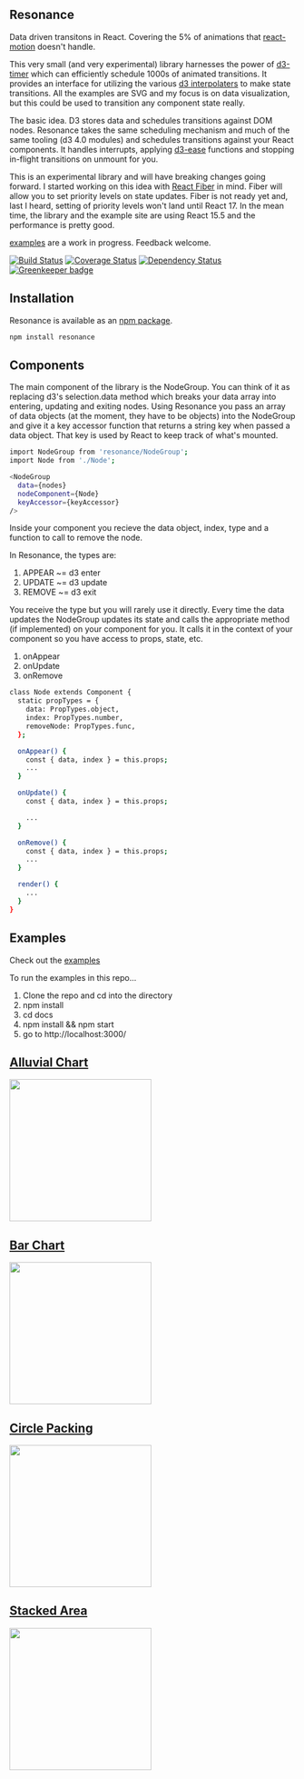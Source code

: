 ## Resonance

Data driven transitons in React. Covering the 5% of animations that [react-motion](https://github.com/chenglou/react-motion) doesn't handle.

This very small (and very experimental) library harnesses the power of [d3-timer](https://github.com/d3/d3-timer) which can efficiently schedule 1000s of animated transitions.
It provides an interface for utilizing the various [d3 interpolaters](https://github.com/d3/d3-interpolate) to make state transitions.  All the examples are SVG and my focus is on data visualization, but this could be used to transition any component state really.

The basic idea. D3 stores data and schedules transitions against DOM nodes.  Resonance takes the same scheduling mechanism and much of the same tooling (d3 4.0 modules) and schedules transitions against your React components.
It handles interrupts, applying [d3-ease](https://github.com/d3/d3-timer) functions and stopping in-flight transitions on unmount for you.

This is an experimental library and will have breaking changes going forward.
I started working on this idea with [React Fiber](http://isfiberreadyyet.com/) in mind.  Fiber will allow you to set priority levels on state updates.  Fiber is not ready yet and, last I heard, setting of priority levels won't land until React 17.
In the mean time, the library and the example site are using React 15.5 and the performance is pretty good.

[examples](https://sghall.github.io/resonance/#/examples/states-by-age) are a work in progress.  Feedback welcome. 

[![Build Status](https://travis-ci.org/sghall/resonance.svg?branch=master)](https://travis-ci.org/sghall/resonance)
[![Coverage Status](https://coveralls.io/repos/github/sghall/resonance/badge.svg?branch=master)](https://coveralls.io/github/sghall/resonance?branch=master)
[![Dependency Status](https://www.versioneye.com/user/projects/58cf12fc6893fd004792c7d0/badge.svg?style=flat-square)](https://www.versioneye.com/user/projects/58cf12fc6893fd004792c7d0)
[![Greenkeeper badge](https://badges.greenkeeper.io/sghall/resonance.svg)](https://greenkeeper.io/)

## Installation


Resonance is available as an [npm package](https://www.npmjs.org/package/resonance).

```sh
npm install resonance
```

## Components

The main component of the library is the NodeGroup.  You can think of it as replacing d3's selection.data method which breaks your data array into entering, updating and exiting nodes.
Using Resonance you pass an array of data objects (at the moment, they have to be objects) into the NodeGroup and give it a key accessor function that returns a string key when passed a data object.
That key is used by React to keep track of what's mounted.

```sh
import NodeGroup from 'resonance/NodeGroup';
import Node from './Node';

<NodeGroup
  data={nodes}
  nodeComponent={Node}
  keyAccessor={keyAccessor}
/>
```

Inside your component you recieve the data object, index, type and a function to call to remove the node. 

In Resonance, the types are:

1. APPEAR ~= d3 enter
2. UPDATE ~= d3 update
3. REMOVE ~= d3 exit

You receive the type but you will rarely use it directly. Every time the data updates the NodeGroup updates its state and calls the appropriate method (if implemented) on your component for you.
It calls it in the context of your component so you have access to props, state, etc.

1. onAppear
2. onUpdate
3. onRemove

```sh
class Node extends Component {
  static propTypes = {
    data: PropTypes.object,
    index: PropTypes.number,
    removeNode: PropTypes.func,
  };

  onAppear() {
  	const { data, index } = this.props;
  	...
  }

  onUpdate() {
  	const { data, index } = this.props;

  	...
  }

  onRemove() {
  	const { data, index } = this.props;
  	...
  }

  render() {
  	...
  }
}
```

## Examples

Check out the [examples](https://sghall.github.io/resonance/)

To run the examples in this repo...

1. Clone the repo and cd into the directory
2. npm install
3. cd docs
4. npm install && npm start
4. go to http://localhost:3000/

## [Alluvial Chart](https://sghall.github.io/resonance/#/examples/alluvial-chart)
<a href="https://sghall.github.io/resonance/#/examples/alluvial-chart">
	<img src="https://cloud.githubusercontent.com/assets/4615775/24084023/d736ddde-0c9f-11e7-8646-b953dd368c84.jpg" height="250px"/>
</a>

## [Bar Chart](https://sghall.github.io/resonance/#/examples/states-by-age)
<a href="https://sghall.github.io/resonance/#/examples/states-by-age">
  <img src="https://cloud.githubusercontent.com/assets/4615775/24084025/d7397e86-0c9f-11e7-90b6-9a99f056f4c9.jpg" height="250px"/>
</a>

## [Circle Packing](https://sghall.github.io/resonance/#/examples/packed-by-age)
<a href="https://sghall.github.io/resonance/#/examples/packed-by-age">
  <img src="https://cloud.githubusercontent.com/assets/4615775/24084024/d7371ace-0c9f-11e7-8616-3941fd62aa55.jpg" height="250px"/>
</a>

## [Stacked Area](https://sghall.github.io/resonance/#/examples/stacked-area)
<a href="https://sghall.github.io/resonance/#/examples/stacked-area">
  <img src="https://cloud.githubusercontent.com/assets/4615775/24084030/de9ec4e2-0c9f-11e7-85d8-3be0bbc5c7d0.jpg" height="250px"/>
</a>

